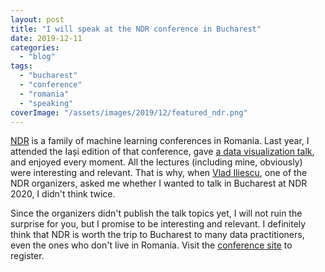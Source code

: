 ```yaml
---
layout: post
title: "I will speak at the NDR conference in Bucharest"
date: 2019-12-11
categories: 
  - "blog"
tags: 
  - "bucharest"
  - "conference"
  - "romania"
  - "speaking"
coverImage: "/assets/images/2019/12/featured_ndr.png"
---
```


[NDR](https://ndrconf.ai/) is a family of machine learning conferences in Romania. Last year, I attended the Iași edition of that conference, gave [a data visualization talk](https://gorelik.net/2019/11/20/data-visualization-as-an-engineering-task-a-methodological-approach-towards-creating-effective-data-visualization/), and enjoyed every moment. All the lectures (including mine, obviously) were interesting and relevant. That is why, when [Vlad Iliescu](https://vladiliescu.net/), one of the NDR organizers, asked me whether I wanted to talk in Bucharest at NDR 2020, I didn't think twice. 

Since the organizers didn't publish the talk topics yet, I will not ruin the surprise for you, but I promise to be interesting and relevant. I definitely think that NDR is worth the trip to Bucharest to many data practitioners, even the ones who don't live in Romania. Visit the [conference site](https://ndrconf.ai/) to register.
